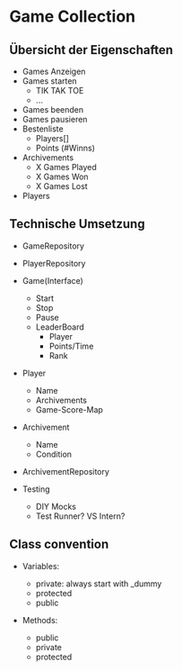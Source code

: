 # Game Collection

## Übersicht der Eigenschaften

- Games Anzeigen
- Games starten
  - TIK TAK TOE
  - ...
- Games beenden
- Games pausieren
- Bestenliste
  - Players[]
  - Points (#Winns)
- Archivements
  - X Games Played
  - X Games Won
  - X Games Lost
- Players

## Technische Umsetzung

- GameRepository
- PlayerRepository
- Game(Interface)
  - Start
  - Stop
  - Pause
  - LeaderBoard
    - Player
    - Points/Time
    - Rank
- Player
  - Name
  - Archivements
  - Game-Score-Map
  
- Archivement
  - Name
  - Condition
- ArchivementRepository

- Testing
  - DIY Mocks
  - Test Runner? VS Intern?

## Class convention 

- Variables:
  - private: always start with _dummy
  - protected
  - public

- Methods:
  - public
  - private 
  - protected
  